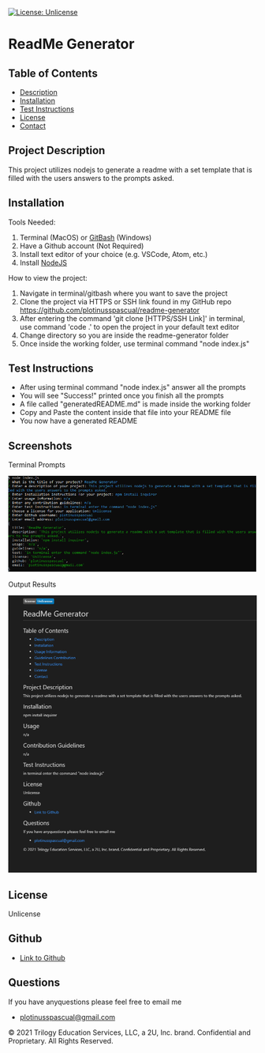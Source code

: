 [![License: Unlicense](https://img.shields.io/badge/license-Unlicense-blue.svg)](http://unlicense.org/)
# ReadMe Generator
## Table of Contents
- [Description](#project-description)
- [Installation](#installation)
- [Test Instructions](#test-instructions)
- [License](#license)
- [Contact](#github)
## Project Description
This project utilizes nodejs to generate a readme with a set template that is filled with the users answers to the prompts asked.       
## Installation
Tools Needed:

1. Terminal (MacOS) or
   [GitBash](https://gitforwindows.org/) (Windows)
2. Have a Github account (Not Required)
3. Install text editor of your choice (e.g. VSCode, Atom, etc.)
4. Install [NodeJS](https://nodejs.org/en/)

How to view the project:

1. Navigate in terminal/gitbash where you want to save the project
2. Clone the project via HTTPS or SSH link found in my GitHub repo 
    https://github.com/plotinusspascual/readme-generator
3. After entering the command 'git clone [HTTPS/SSH Link]' in terminal, use command 'code .' to open the project in your default text editor
4. Change directory so you are inside the readme-generator folder
5. Once inside the working folder, use terminal command "node index.js"

## Test Instructions
- After using terminal command "node index.js" answer all the prompts
- You will see "Success!" printed once you finish all the prompts
- A file called "generatedREADME.md" is made inside the working folder
- Copy and Paste the content inside that file into your README file
- You now have a generated README

## Screenshots
Terminal Prompts

![alt_text](/assets/demo.PNG)

Output Results

![alt_text](/assets/demo2.PNG)
## License
Unlicense
## Github
- [Link to Github](https://www.github.com/plotinusspascual)
## Questions
If you have anyquestions please feel free to email me
- [plotinusspascual@gmail.com](plotinusspascual@gmail.com)

© 2021 Trilogy Education Services, LLC, a 2U, Inc. brand. Confidential and Proprietary. All Rights Reserved.
